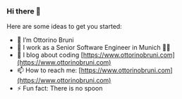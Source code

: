 ### Hi there 👋

Here are some ideas to get you started:

- 🔭 I’m Ottorino Bruni
- 🏢 I work as a Senior Software Engineer in Munich 🥨🍺
- 🌱 I blog about coding [https://www.ottorinobruni.com](https://www.ottorinobruni.com)
- 📫 How to reach me: [https://www.ottorinobruni.com](https://www.ottorinobruni.com)
- ⚡ Fun fact:  There is no spoon
